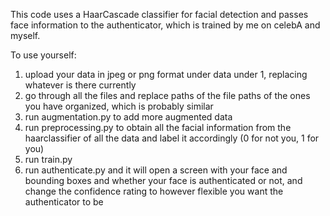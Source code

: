 This code uses a HaarCascade classifier for facial detection and passes face information to the authenticator, which is trained by me on celebA and myself. 

To use yourself: 

1. upload your data in jpeg or png format under data under 1, replacing whatever is there currently
2. go through all the files and replace paths of the file paths of the ones you have organized, which is probably similar
3. run augmentation.py to add more augmented data 
4. run preprocessing.py to obtain all the facial information from the haarclassifier of all the data and label it accordingly (0 for not you, 1 for you)
5. run train.py
6. run authenticate.py and it will open a screen with your face and bounding boxes and whether your face is authenticated or not, and
change the confidence rating to however flexible you want the authenticator to be 
